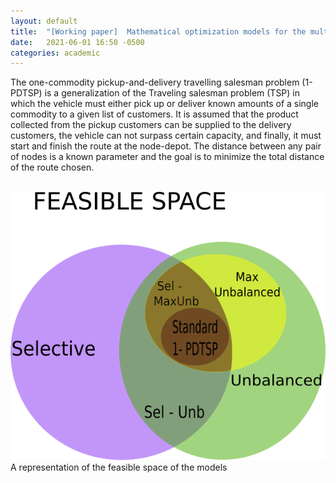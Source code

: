 ```yaml
---
layout: default
title:  "[Working paper]  Mathematical optimization models for the multiobjective one-commodity pickup-and-delivery traveling salesman problem"
date:   2021-06-01 16:50 -0500
categories: academic
---
```


The one-commodity pickup-and-delivery travelling salesman problem (1-PDTSP) is a generalization of the Traveling salesman problem (TSP) in which the vehicle must either pick up or deliver known amounts of a single
commodity to a given list of customers. It is assumed that the product collected
from the pickup customers can be supplied to the delivery customers, the vehicle
can not surpass certain capacity, and finally, it must start
and finish the route at the node-depot. The distance between any pair of nodes is a known parameter
and the goal is to minimize the total distance of the route chosen.
<br>
<br>

![](/images/posts/PI3/feasible_space.png)
<br>
A representation of the feasible space of the models